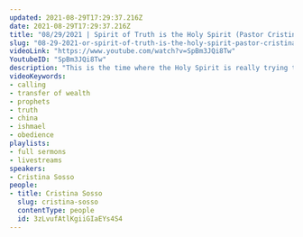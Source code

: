 ```yaml
---
updated: 2021-08-29T17:29:37.216Z
date: 2021-08-29T17:29:37.216Z
title: "08/29/2021 | Spirit of Truth is the Holy Spirit (Pastor Cristina Sosso)"
slug: "08-29-2021-or-spirit-of-truth-is-the-holy-spirit-pastor-cristina-sosso"
videoLink: "https://www.youtube.com/watch?v=SpBm3JQi8Tw"
YoutubeID: "SpBm3JQi8Tw"
description: "This is the time where the Holy Spirit is really trying to speak to us. Pastor Cris continues to share with us to not rely on our opinions, but the truth that God is revealing to us. The Lord is trying to establish us for influence across the world, and that comes through our obedience in the simple things everyday. God gave us all a calling and like Pastor Cris shares, doubting that calling is like doubting God. This sermon was shared at Freedom Fellowship Church International."
videoKeywords:
- calling
- transfer of wealth
- prophets
- truth
- china
- ishmael
- obedience
playlists:
- full sermons
- livestreams
speakers:
- Cristina Sosso
people:
- title: Cristina Sosso
  slug: cristina-sosso
  contentType: people
  id: 3zLvufAtlKgiiGIaEYs4S4
---
```

